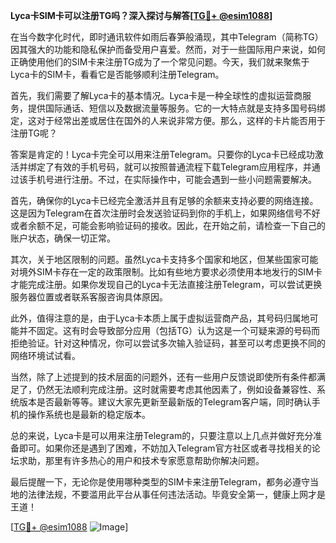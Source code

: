 **Lyca卡SIM卡可以注册TG吗？深入探讨与解答[[TG💪+ @esim1088](https://t.me/s/esim1088)]**

在当今数字化时代，即时通讯软件如雨后春笋般涌现，其中Telegram（简称TG）因其强大的功能和隐私保护而备受用户喜爱。然而，对于一些国际用户来说，如何正确使用他们的SIM卡来注册TG成为了一个常见问题。今天，我们就来聚焦于Lyca卡的SIM卡，看看它是否能够顺利注册Telegram。

首先，我们需要了解Lyca卡的基本情况。Lyca卡是一种全球性的虚拟运营商服务，提供国际通话、短信以及数据流量等服务。它的一大特点就是支持多国号码绑定，这对于经常出差或居住在国外的人来说非常方便。那么，这样的卡片能否用于注册TG呢？

答案是肯定的！Lyca卡完全可以用来注册Telegram。只要你的Lyca卡已经成功激活并绑定了有效的手机号码，就可以按照普通流程下载Telegram应用程序，并通过该手机号进行注册。不过，在实际操作中，可能会遇到一些小问题需要解决。

首先，确保你的Lyca卡已经完全激活并且有足够的余额来支持必要的网络连接。这是因为Telegram在首次注册时会发送验证码到你的手机上，如果网络信号不好或者余额不足，可能会影响验证码的接收。因此，在开始之前，请检查一下自己的账户状态，确保一切正常。

其次，关于地区限制的问题。虽然Lyca卡支持多个国家和地区，但某些国家可能对境外SIM卡存在一定的政策限制。比如有些地方要求必须使用本地发行的SIM卡才能完成注册。如果你发现自己的Lyca卡无法直接注册Telegram，可以尝试更换服务器位置或者联系客服咨询具体原因。

此外，值得注意的是，由于Lyca卡本质上属于虚拟运营商产品，其号码归属地可能并不固定。这有时会导致部分应用（包括TG）认为这是一个可疑来源的号码而拒绝验证。针对这种情况，你可以尝试多次输入验证码，甚至可以考虑更换不同的网络环境试试看。

当然，除了上述提到的技术层面的问题外，还有一些用户反馈说即使所有条件都满足了，仍然无法顺利完成注册。这时就需要考虑其他因素了，例如设备兼容性、系统版本是否最新等等。建议大家先更新至最新版的Telegram客户端，同时确认手机的操作系统也是最新的稳定版本。

总的来说，Lyca卡是可以用来注册Telegram的，只要注意以上几点并做好充分准备即可。如果你还是遇到了困难，不妨加入Telegram官方社区或者寻找相关的论坛求助，那里有许多热心的用户和技术专家愿意帮助你解决问题。

最后提醒一下，无论你是使用哪种类型的SIM卡来注册Telegram，都务必遵守当地的法律法规，不要滥用此平台从事任何违法活动。毕竟安全第一，健康上网才是王道！

[[TG💪+ @esim1088](https://t.me/s/esim1088) ![Image](https://i.postimg.cc/4NQfJmqS/Snipaste-2025-05-13-00-14-12.png)]
